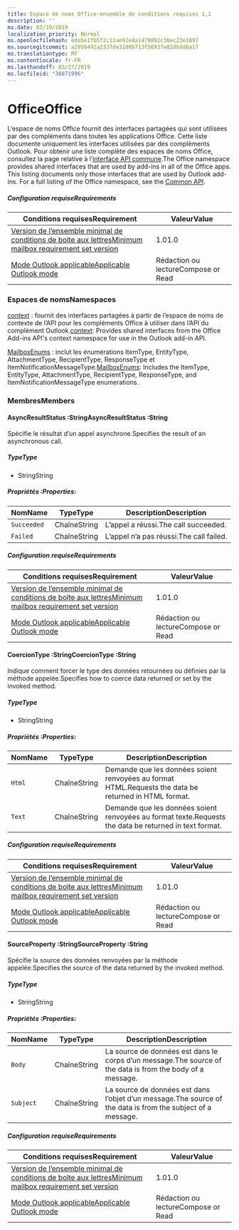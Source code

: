 ```yaml
---
title: Espace de noms Office-ensemble de conditions requises 1,1
description: ''
ms.date: 03/19/2019
localization_priority: Normal
ms.openlocfilehash: eda5e1fb5f2c11ae91e4a1479892c36ec23e1897
ms.sourcegitcommit: a2950492a2337de3180b713f5693fe82dbdd6a17
ms.translationtype: MT
ms.contentlocale: fr-FR
ms.lasthandoff: 03/27/2019
ms.locfileid: "30871996"
---
```

# <a name="office"></a><span data-ttu-id="d7980-102">Office</span><span class="sxs-lookup"><span data-stu-id="d7980-102">Office</span></span>

<span data-ttu-id="d7980-p101">L’espace de noms Office fournit des interfaces partagées qui sont utilisées par des compléments dans toutes les applications Office. Cette liste documente uniquement les interfaces utilisées par des compléments Outlook. Pour obtenir une liste complète des espaces de noms Office, consultez la page relative à l’[interface API commune](/javascript/api/office).</span><span class="sxs-lookup"><span data-stu-id="d7980-p101">The Office namespace provides shared interfaces that are used by add-ins in all of the Office apps. This listing documents only those interfaces that are used by Outlook add-ins. For a full listing of the Office namespace, see the [Common API](/javascript/api/office).</span></span>

##### <a name="requirements"></a><span data-ttu-id="d7980-105">Configuration requise</span><span class="sxs-lookup"><span data-stu-id="d7980-105">Requirements</span></span>

|<span data-ttu-id="d7980-106">Conditions requises</span><span class="sxs-lookup"><span data-stu-id="d7980-106">Requirement</span></span>| <span data-ttu-id="d7980-107">Valeur</span><span class="sxs-lookup"><span data-stu-id="d7980-107">Value</span></span>|
|---|---|
|[<span data-ttu-id="d7980-108">Version de l’ensemble minimal de conditions de boîte aux lettres</span><span class="sxs-lookup"><span data-stu-id="d7980-108">Minimum mailbox requirement set version</span></span>](/office/dev/add-ins/reference/requirement-sets/outlook-api-requirement-sets)| <span data-ttu-id="d7980-109">1.0</span><span class="sxs-lookup"><span data-stu-id="d7980-109">1.0</span></span>|
|[<span data-ttu-id="d7980-110">Mode Outlook applicable</span><span class="sxs-lookup"><span data-stu-id="d7980-110">Applicable Outlook mode</span></span>](/outlook/add-ins/#extension-points)| <span data-ttu-id="d7980-111">Rédaction ou lecture</span><span class="sxs-lookup"><span data-stu-id="d7980-111">Compose or Read</span></span>|

### <a name="namespaces"></a><span data-ttu-id="d7980-112">Espaces de noms</span><span class="sxs-lookup"><span data-stu-id="d7980-112">Namespaces</span></span>

<span data-ttu-id="d7980-113">[context](office.context.md) : fournit des interfaces partagées à partir de l’espace de noms de contexte de l’API pour les compléments Office à utiliser dans l’API du complément Outlook.</span><span class="sxs-lookup"><span data-stu-id="d7980-113">[context](office.context.md): Provides shared interfaces from the Office Add-ins API's context namespace for use in the Outlook add-in API.</span></span>

<span data-ttu-id="d7980-114">[MailboxEnums](/javascript/api/outlook_1_1/office.mailboxenums.attachmenttype) : inclut les énumérations ItemType, EntityType, AttachmentType, RecipientType, ResponseType et ItemNotificationMessageType.</span><span class="sxs-lookup"><span data-stu-id="d7980-114">[MailboxEnums](/javascript/api/outlook_1_1/office.mailboxenums.attachmenttype): Includes the ItemType, EntityType, AttachmentType, RecipientType, ResponseType, and ItemNotificationMessageType enumerations.</span></span>

### <a name="members"></a><span data-ttu-id="d7980-115">Membres</span><span class="sxs-lookup"><span data-stu-id="d7980-115">Members</span></span>

####  <a name="asyncresultstatus-string"></a><span data-ttu-id="d7980-116">AsyncResultStatus :String</span><span class="sxs-lookup"><span data-stu-id="d7980-116">AsyncResultStatus :String</span></span>

<span data-ttu-id="d7980-117">Spécifie le résultat d’un appel asynchrone.</span><span class="sxs-lookup"><span data-stu-id="d7980-117">Specifies the result of an asynchronous call.</span></span>

##### <a name="type"></a><span data-ttu-id="d7980-118">Type</span><span class="sxs-lookup"><span data-stu-id="d7980-118">Type</span></span>

*   <span data-ttu-id="d7980-119">String</span><span class="sxs-lookup"><span data-stu-id="d7980-119">String</span></span>

##### <a name="properties"></a><span data-ttu-id="d7980-120">Propriétés :</span><span class="sxs-lookup"><span data-stu-id="d7980-120">Properties:</span></span>

|<span data-ttu-id="d7980-121">Nom</span><span class="sxs-lookup"><span data-stu-id="d7980-121">Name</span></span>| <span data-ttu-id="d7980-122">Type</span><span class="sxs-lookup"><span data-stu-id="d7980-122">Type</span></span>| <span data-ttu-id="d7980-123">Description</span><span class="sxs-lookup"><span data-stu-id="d7980-123">Description</span></span>|
|---|---|---|
|`Succeeded`| <span data-ttu-id="d7980-124">Chaîne</span><span class="sxs-lookup"><span data-stu-id="d7980-124">String</span></span>|<span data-ttu-id="d7980-125">L’appel a réussi.</span><span class="sxs-lookup"><span data-stu-id="d7980-125">The call succeeded.</span></span>|
|`Failed`| <span data-ttu-id="d7980-126">Chaîne</span><span class="sxs-lookup"><span data-stu-id="d7980-126">String</span></span>|<span data-ttu-id="d7980-127">L’appel n’a pas réussi.</span><span class="sxs-lookup"><span data-stu-id="d7980-127">The call failed.</span></span>|

##### <a name="requirements"></a><span data-ttu-id="d7980-128">Configuration requise</span><span class="sxs-lookup"><span data-stu-id="d7980-128">Requirements</span></span>

|<span data-ttu-id="d7980-129">Conditions requises</span><span class="sxs-lookup"><span data-stu-id="d7980-129">Requirement</span></span>| <span data-ttu-id="d7980-130">Valeur</span><span class="sxs-lookup"><span data-stu-id="d7980-130">Value</span></span>|
|---|---|
|[<span data-ttu-id="d7980-131">Version de l’ensemble minimal de conditions de boîte aux lettres</span><span class="sxs-lookup"><span data-stu-id="d7980-131">Minimum mailbox requirement set version</span></span>](/office/dev/add-ins/reference/requirement-sets/outlook-api-requirement-sets)| <span data-ttu-id="d7980-132">1.0</span><span class="sxs-lookup"><span data-stu-id="d7980-132">1.0</span></span>|
|[<span data-ttu-id="d7980-133">Mode Outlook applicable</span><span class="sxs-lookup"><span data-stu-id="d7980-133">Applicable Outlook mode</span></span>](/outlook/add-ins/#extension-points)| <span data-ttu-id="d7980-134">Rédaction ou lecture</span><span class="sxs-lookup"><span data-stu-id="d7980-134">Compose or Read</span></span>|

####  <a name="coerciontype-string"></a><span data-ttu-id="d7980-135">CoercionType :String</span><span class="sxs-lookup"><span data-stu-id="d7980-135">CoercionType :String</span></span>

<span data-ttu-id="d7980-136">Indique comment forcer le type des données retournées ou définies par la méthode appelée.</span><span class="sxs-lookup"><span data-stu-id="d7980-136">Specifies how to coerce data returned or set by the invoked method.</span></span>

##### <a name="type"></a><span data-ttu-id="d7980-137">Type</span><span class="sxs-lookup"><span data-stu-id="d7980-137">Type</span></span>

*   <span data-ttu-id="d7980-138">String</span><span class="sxs-lookup"><span data-stu-id="d7980-138">String</span></span>

##### <a name="properties"></a><span data-ttu-id="d7980-139">Propriétés :</span><span class="sxs-lookup"><span data-stu-id="d7980-139">Properties:</span></span>

|<span data-ttu-id="d7980-140">Nom</span><span class="sxs-lookup"><span data-stu-id="d7980-140">Name</span></span>| <span data-ttu-id="d7980-141">Type</span><span class="sxs-lookup"><span data-stu-id="d7980-141">Type</span></span>| <span data-ttu-id="d7980-142">Description</span><span class="sxs-lookup"><span data-stu-id="d7980-142">Description</span></span>|
|---|---|---|
|`Html`| <span data-ttu-id="d7980-143">Chaîne</span><span class="sxs-lookup"><span data-stu-id="d7980-143">String</span></span>|<span data-ttu-id="d7980-144">Demande que les données soient renvoyées au format HTML.</span><span class="sxs-lookup"><span data-stu-id="d7980-144">Requests the data be returned in HTML format.</span></span>|
|`Text`| <span data-ttu-id="d7980-145">Chaîne</span><span class="sxs-lookup"><span data-stu-id="d7980-145">String</span></span>|<span data-ttu-id="d7980-146">Demande que les données soient renvoyées au format texte.</span><span class="sxs-lookup"><span data-stu-id="d7980-146">Requests the data be returned in text format.</span></span>|

##### <a name="requirements"></a><span data-ttu-id="d7980-147">Configuration requise</span><span class="sxs-lookup"><span data-stu-id="d7980-147">Requirements</span></span>

|<span data-ttu-id="d7980-148">Conditions requises</span><span class="sxs-lookup"><span data-stu-id="d7980-148">Requirement</span></span>| <span data-ttu-id="d7980-149">Valeur</span><span class="sxs-lookup"><span data-stu-id="d7980-149">Value</span></span>|
|---|---|
|[<span data-ttu-id="d7980-150">Version de l’ensemble minimal de conditions de boîte aux lettres</span><span class="sxs-lookup"><span data-stu-id="d7980-150">Minimum mailbox requirement set version</span></span>](/office/dev/add-ins/reference/requirement-sets/outlook-api-requirement-sets)| <span data-ttu-id="d7980-151">1.0</span><span class="sxs-lookup"><span data-stu-id="d7980-151">1.0</span></span>|
|[<span data-ttu-id="d7980-152">Mode Outlook applicable</span><span class="sxs-lookup"><span data-stu-id="d7980-152">Applicable Outlook mode</span></span>](/outlook/add-ins/#extension-points)| <span data-ttu-id="d7980-153">Rédaction ou lecture</span><span class="sxs-lookup"><span data-stu-id="d7980-153">Compose or Read</span></span>|

####  <a name="sourceproperty-string"></a><span data-ttu-id="d7980-154">SourceProperty :String</span><span class="sxs-lookup"><span data-stu-id="d7980-154">SourceProperty :String</span></span>

<span data-ttu-id="d7980-155">Spécifie la source des données renvoyées par la méthode appelée.</span><span class="sxs-lookup"><span data-stu-id="d7980-155">Specifies the source of the data returned by the invoked method.</span></span>

##### <a name="type"></a><span data-ttu-id="d7980-156">Type</span><span class="sxs-lookup"><span data-stu-id="d7980-156">Type</span></span>

*   <span data-ttu-id="d7980-157">String</span><span class="sxs-lookup"><span data-stu-id="d7980-157">String</span></span>

##### <a name="properties"></a><span data-ttu-id="d7980-158">Propriétés :</span><span class="sxs-lookup"><span data-stu-id="d7980-158">Properties:</span></span>

|<span data-ttu-id="d7980-159">Nom</span><span class="sxs-lookup"><span data-stu-id="d7980-159">Name</span></span>| <span data-ttu-id="d7980-160">Type</span><span class="sxs-lookup"><span data-stu-id="d7980-160">Type</span></span>| <span data-ttu-id="d7980-161">Description</span><span class="sxs-lookup"><span data-stu-id="d7980-161">Description</span></span>|
|---|---|---|
|`Body`| <span data-ttu-id="d7980-162">Chaîne</span><span class="sxs-lookup"><span data-stu-id="d7980-162">String</span></span>|<span data-ttu-id="d7980-163">La source de données est dans le corps d’un message.</span><span class="sxs-lookup"><span data-stu-id="d7980-163">The source of the data is from the body of a message.</span></span>|
|`Subject`| <span data-ttu-id="d7980-164">Chaîne</span><span class="sxs-lookup"><span data-stu-id="d7980-164">String</span></span>|<span data-ttu-id="d7980-165">La source de données est dans l’objet d’un message.</span><span class="sxs-lookup"><span data-stu-id="d7980-165">The source of the data is from the subject of a message.</span></span>|

##### <a name="requirements"></a><span data-ttu-id="d7980-166">Configuration requise</span><span class="sxs-lookup"><span data-stu-id="d7980-166">Requirements</span></span>

|<span data-ttu-id="d7980-167">Conditions requises</span><span class="sxs-lookup"><span data-stu-id="d7980-167">Requirement</span></span>| <span data-ttu-id="d7980-168">Valeur</span><span class="sxs-lookup"><span data-stu-id="d7980-168">Value</span></span>|
|---|---|
|[<span data-ttu-id="d7980-169">Version de l’ensemble minimal de conditions de boîte aux lettres</span><span class="sxs-lookup"><span data-stu-id="d7980-169">Minimum mailbox requirement set version</span></span>](/office/dev/add-ins/reference/requirement-sets/outlook-api-requirement-sets)| <span data-ttu-id="d7980-170">1.0</span><span class="sxs-lookup"><span data-stu-id="d7980-170">1.0</span></span>|
|[<span data-ttu-id="d7980-171">Mode Outlook applicable</span><span class="sxs-lookup"><span data-stu-id="d7980-171">Applicable Outlook mode</span></span>](/outlook/add-ins/#extension-points)| <span data-ttu-id="d7980-172">Rédaction ou lecture</span><span class="sxs-lookup"><span data-stu-id="d7980-172">Compose or Read</span></span>|
